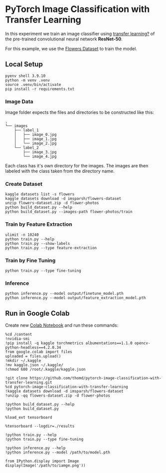 # PyTorch Image Classification with Transfer Learning

In this experiment we train an image classifier using [transfer learning?](https://nbviewer.jupyter.org/github/thomd/pytorch-image-classification-with-transfer-learning/blob/main/transfer-learning.ipynb) of the pre-trained convolutional neural network **ResNet-50**.

For this example, we use the [Flowers Dataset](https://www.kaggle.com/datasets/imsparsh/flowers-dataset/) to train the model.

## Local Setup

    pyenv shell 3.9.10
    python -m venv .venv
    source .venv/bin/activate
    pip install -r requirements.txt

### Image Data

Image folder expects the files and directories to be constructed like this:

    .
    └── images
        ├── label_1
        │   ├── image_0.jpg
        │   ├── image_1.jpg
        │   └── image_2.jpg
        └── label_2
            ├── image_3.jpg
            └── image_4.jpg

Each class has it's own directory for the images. The images are then labeled with the class taken from the directory name.

### Create Dataset

    kaggle datasets list -s flowers
    kaggle datasets download -d imsparsh/flowers-dataset
    unzip flowers-dataset.zip -d flower-photos
    python build_dataset.py --help
    python build_dataset.py --images-path flower-photos/train

### Train by Feature Extraction

    ulimit -n 10240
    python train.py --help
    python train.py --show-labels
    python train.py --type feature-extraction

### Train by Fine Tuning

    python train.py --type fine-tuning

### Inference

    python inference.py --model output/finetune_model.pth
    python inference.py --model output/feature_extraction_model.pth

## Run in Google Colab

Create new [Colab Notebook](https://colab.research.google.com) and run these commands:

    %cd /content
    !nvidia-smi
    !pip install -q kaggle torchmetrics albumentations==1.1.0 opencv-python-headless==4.2.0.34
    from google.colab import files
    uploaded = files.upload()
    !mkdir ~/.kaggle
    !mv kaggle.json ~/.kaggle/
    !chmod 600 /root/.kaggle/kaggle.json

    !git clone https://github.com/thomd/pytorch-image-classification-with-transfer-learning.git
    %cd pytorch-image-classification-with-transfer-learning
    !kaggle datasets download -d imsparsh/flowers-dataset
    !unzip -qq flowers-dataset.zip -d flower-photos

    !python build_dataset.py --help
    !python build_dataset.py

    %load_ext tensorboard

    %tensorboard --logdir=./results

    !python train.py --help
    !python train.py --type fine-tuning

    !python inference.py --help
    !python inference.py --model /path/to/model.pth

    from IPython.display import Image
    display(Image('/path/to/iamge.png'))
